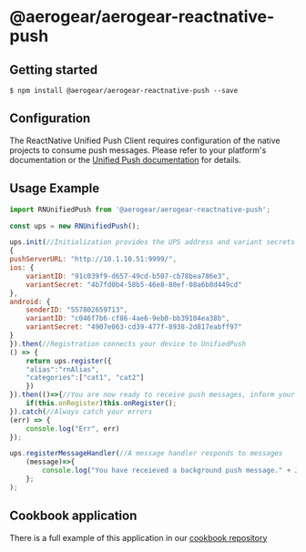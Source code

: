 # @aerogear/aerogear-reactnative-push

## Getting started

`$ npm install @aerogear/aerogear-reactnative-push --save`

## Configuration

The ReactNative Unified Push Client requires configuration of the native projects to consume push messages. Please refer to your platform's documentation or the [Unified Push documentation](http://aerogear.github.io/aerogear-unifiedpush-server/) for details.

## Usage Example
```javascript
import RNUnifiedPush from '@aerogear/aerogear-reactnative-push';

const ups = new RNUnifiedPush();

ups.init(//Initialization provides the UPS address and variant secrets
{ 
pushServerURL: "http://10.1.10.51:9999/",
ios: {
    variantID: "91c039f9-d657-49cd-b507-cb78bea786e3",
    variantSecret: "4b7fd0b4-58b5-46e8-80ef-08a6b8d449cd"
}, 
android: {
    senderID: "557802659713",
    variantID: "c046f7b6-cf86-4ae6-9eb0-bb39104ea38b",
    variantSecret: "4907e063-cd39-477f-8938-2d817eabff97"
}
}).then(//Registration connects your device to UnifiedPush
() => {
    return ups.register({
    "alias":"rnAlias",
    "categories":["cat1", "cat2"]
    })
}).then(()=>{//You are now ready to receive push messages, inform your app
    if(this.onRegister)this.onRegister(); 
}).catch(//Always catch your errors
(err) => {
    console.log("Err", err)
});

ups.registerMessageHandler(//A message handler responds to messages 
    (message)=>{
        console.log("You have receieved a background push message." + JSON.stringify(message));
    };
);
```

## Cookbook application
There is a full example of this application in our [cookbook repository](https://github.com/aerogear/unifiedpush-cookbook/react-native/push)